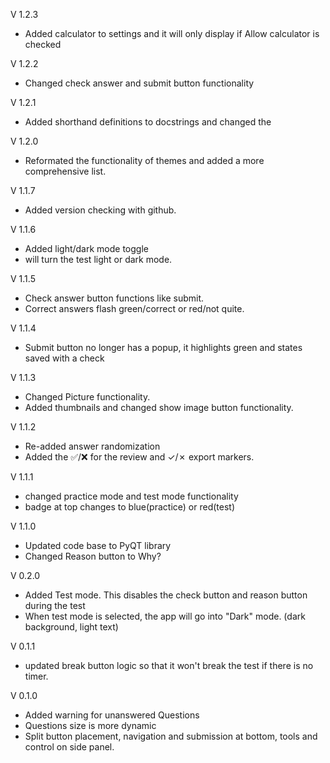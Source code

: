 V 1.2.3
- Added calculator to settings and it will only display if Allow calculator is checked 

V 1.2.2
- Changed check answer and submit button functionality

V 1.2.1
- Added shorthand definitions to docstrings and changed the 

V 1.2.0
- Reformated the functionality of themes and added a more comprehensive list. 

V 1.1.7
- Added version checking with github. 

V 1.1.6
- Added light/dark mode toggle
- will turn the test light or dark mode.

V 1.1.5 
- Check answer button functions like submit.
- Correct answers flash green/correct or red/not quite.

V 1.1.4
- Submit button no longer has a popup, it highlights green and states saved with a check

V 1.1.3
- Changed Picture functionality.
- Added thumbnails and changed show image button functionality.

V 1.1.2
- Re-added answer randomization
- Added the ✅/❌ for the review and ✓/✗ export markers.

V 1.1.1
- changed practice mode and test mode functionality
- badge at top changes to blue(practice) or red(test)

V 1.1.0
- Updated code base to PyQT library
- Changed Reason button to Why?

V 0.2.0
- Added Test mode. This disables the check button and reason button during the test
- When test mode is selected, the app will go into "Dark" mode. (dark background, light text)

V 0.1.1
- updated break button logic so that it won't break the test if there is no timer.

V 0.1.0
- Added warning for unanswered Questions
- Questions size is more dynamic
- Split button placement, navigation and submission at bottom, tools and control on side panel. 
